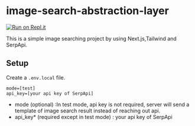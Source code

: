 # image-search-abstraction-layer
[![Run on Repl.it](https://repl.it/badge/github/Caltones/image-search-abstraction-layer)](https://repl.it/github/Caltones/image-search-abstraction-layer)

This is a simple image searching project by using Next.js,Tailwind and SerpApi.

## Setup
Create a `.env.local` file.
```
mode=[test]
api_key=[your api key of SerpApi]
```
- mode (optional) :In test mode, api key is not required, server will send a template of image search result instead of reaching out api.
- api_key* (required except in test mode) : your api key of SerpApi



